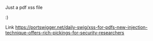 Just a pdf xss file 

:) 

Link https://portswigger.net/daily-swig/xss-for-pdfs-new-injection-technique-offers-rich-pickings-for-security-researchers
